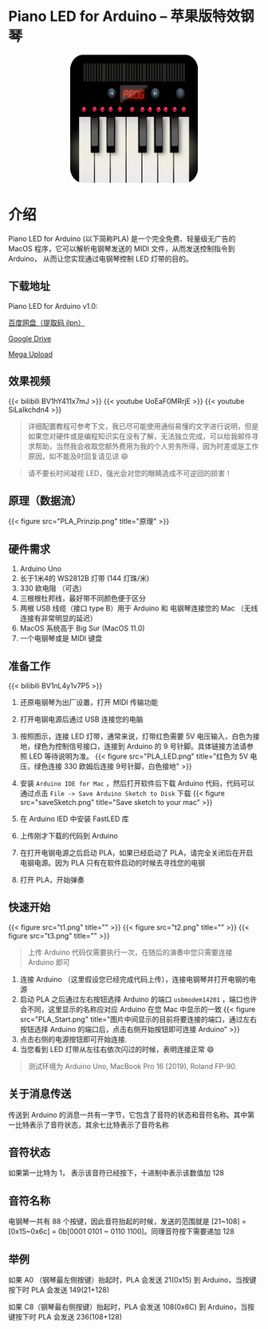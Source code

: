 # Piano LED for Arduino – 苹果版特效钢琴

<p style="text-align:center;"><img loading="lazy" src="logo.png" alt="" width="256" height="256"/> </p>

# 介绍
Piano LED for Arduino (以下简称PLA) 是一个完全免费、轻量级无广告的 MacOS 程序，它可以解析电钢琴发送的 MIDI 文件，从而发送控制指令到 Arduino， 从而让您实现通过电钢琴控制 LED 灯带的目的。

## 下载地址
Piano LED for Arduino v1.0:

[百度网盘（提取码 ilpn）](https://pan.baidu.com/share/init?surl=4Lipn31sR3z0Pp9Jt9HU3A)

[Google Drive](https://drive.google.com/file/d/1BcECvxdBHfR2Y0WgC1VY_5yRrhZZ0OAX/view?usp=sharing)

[Mega Upload](https://mega.nz/file/LHBDnIKa#Pr-MxP1Z7d9Q6Bov0dXnC5QXqigoT0Y1XQUhZjIgNy4)

## 效果视频
{{< bilibili BV1hY411x7mJ >}}
{{< youtube UoEaF0MRrjE >}}
{{< youtube SiLaIkchdn4 >}}

>详细配置教程可参考下文，我已尽可能使用通俗易懂的文字进行说明，但是如果您对硬件或是编程知识实在没有了解，无法独立完成，可以给我邮件寻求帮助，当然我会收取您额外费用为我的个人劳务所得，因为时差或是工作原因，如不能及时回复请见谅 😄 

> 请不要长时间凝视 LED，强光会对您的眼睛造成不可逆回的损害！

## 原理（数据流）
{{< figure src="PLA_Prinzip.png" title="原理" >}}

## 硬件需求
  1. Arduino Uno
  2. 长于1米4的 WS2812B 灯带 (144 灯珠/米)
  3. 330 欧电阻 （可选）
  4. 三根根杜邦线，最好带不同颜色便于区分
  5. 两根 USB 线缆（接口 type B）用于 Arduino 和 电钢琴连接您的 Mac （无线连接有非常明显的延迟）
  6. MacOS 系统高于 Big Sur (MacOS 11.0)
  7. 一个电钢琴或是 MIDI 键盘

## 准备工作
{{< bilibili BV1nL4y1v7P5 >}}

  1. 还原电钢琴为出厂设置，打开 MIDI 传输功能
  2. 打开电钢电源后通过 USB 连接您的电脑
  3. 按照图示，连接 LED 灯带，通常来说，灯带红色需要 5V 电压输入，白色为接地，绿色为控制信号接口，连接到 Arduino 的 9 号针脚。具体链接方法请参照 LED 等待说明为准。
{{< figure src="PLA_LED.png" title="红色为 5V 电压，绿色连接 330 欧姆后连接 9号针脚，白色接地" >}}

4. 安装 `Arduino IDE for Mac` ，然后打开软件后下载 Arduino 代码，代码可以通过点击 `File -> Save Arduino Sketch to Disk` 下载
{{< figure src="saveSketch.png" title="Save sketch to your mac" >}}

5. 在 Arduino IED 中安装 FastLED 库
6. 上传刚才下载的代码到 Arduino
7. 在打开电钢电源之后启动 PLA，如果已经启动了 PLA，请完全关闭后在开启电钢电源。因为 PLA 只有在软件启动的时候去寻找您的电钢
8. 打开 PLA，开始弹奏

## 快速开始
{{< figure src="t1.png" title="" >}}
{{< figure src="t2.png" title="" >}}
{{< figure src="t3.png" title="" >}}

>上传 Arduino 代码仅需要执行一次，在随后的演奏中您只需要连接 Arduino 即可
  1. 连接 Arduino （这里假设您已经完成代码上传），连接电钢琴并打开电钢的电源
  2. 启动 PLA 之后通过左右按钮选择 Arduino 的端口 `usbmodem14201` ，端口也许会不同，这里显示的名称应对应 Arduino 在您 Mac 中显示的一致
{{< figure src="PLA_Start.png" title="图片中间显示的目前将要连接的端口，通过左右按钮选择 Arduino 的端口后，点击右侧开始按钮即可连接 Arduino" >}}
  3. 点击右侧的电源按钮即可开始连接.
  4. 当您看到 LED 灯带从左往右依次闪过的时候，表明连接正常 😄

>测试环境为 Arduino Uno, MacBook Pro 16 (2019), Roland FP-90.

## 关于消息传送
传送到 Arduino 的消息一共有一字节，它包含了音符的状态和音符名称。其中第一比特表示了音符状态，其余七比特表示了音符名称

## 音符状态
如果第一比特为 1， 表示该音符已经按下，十进制中表示该数值加 128

## 音符名称
电钢琴一共有 88 个按键，因此音符抬起的时候，发送的范围就是 [21~108] = [0x15~0x6c] = 0b[0001 0101 ~ 0110 1100]。同理音符按下需要递加 128

## 举例
如果 A0 （钢琴最左侧按键）抬起时，PLA 会发送 21(0x15) 到 Arduino，当按键按下时 PLA 会发送 149(21+128)

如果 C8（钢琴最右侧按键）抬起时，PLA 会发送 108(0x6C) 到 Arduino，当按键按下时 PLA 会发送 236(108+128)
